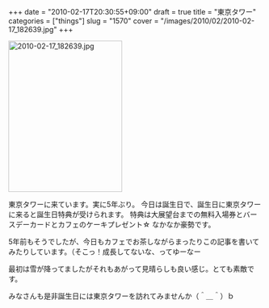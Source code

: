 +++
date = "2010-02-17T20:30:55+09:00"
draft = true
title = "東京タワー"
categories = ["things"]
slug = "1570"
cover = "/images/2010/02/2010-02-17_182639.jpg"
+++

<div class="photo {alignment}"><a href='/images/2010/02/2010-02-17_182639.jpg' title='2010-02-17_182639'><img width="225" height="300" src="/images/2010/02/2010-02-17_182639-225x300.jpg" class="attachment-medium" alt="2010-02-17_182639.jpg" title="2010-02-17_182639" /></a></div>
<p>東京タワーに来ています。実に5年ぶり。
今日は誕生日で、誕生日に東京タワーに来ると誕生日特典が受けられます。
特典は大展望台までの無料入場券とバースデーカードとカフェのケーキプレゼント☆
なかなか豪勢です。

5年前もそうでしたが、今日もカフェでお茶しながらまったりこの記事を書いてみたりしています。（そこっ！成長してないな、ってゆーなー

最初は雪が降ってましたがそれもあがって見晴らしも良い感じ。とても素敵です。

みなさんも是非誕生日には東京タワーを訪れてみませんか（＾＿＾）ｂ</p>
<div class="clear"> </div>

